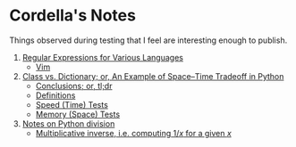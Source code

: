 Cordella's Notes
================

Things observed during testing that I feel are interesting enough to publish.

1. [Regular Expressions for Various Languages][Gen:REGEX]
    * [Vim][Gen:REGEX:VIM]
2. [Class vs. Dictionary; or, An Example of Space–Time Tradeoff in Python][Py:CvD]
    * [Conclusions; or, tl;dr][Py:CvD:TLDR]
    * [Definitions][Py:CvD:DEFS]
    * [Speed (Time) Tests][Py:CvD:SPDT]
    * [Memory (Space) Tests][Py:CvD:MEMT]
3. [Notes on Python division][Py:DIV]
    * [Multiplicative inverse, i.e. computing 1/*x* for a given *x*][Py:DIV:INV]

[Gen:REGEX]: https://github.com/cordella/notes/blob/master/Regex.md#regular-expressions-for-various-languages
[Gen:REGEX:VIM]: https://github.com/cordella/notes/blob/master/Regex.md#vim

[Py:CvD]: https://github.com/cordella/notes/blob/master/ClassVsDictionary_gist-2861038.md#class-vs-dictionary-or-an-example-of-space%E2%80%93time-tradeoff-in-python
[Py:CvD:TLDR]: https://github.com/cordella/notes/blob/master/ClassVsDictionary_gist-2861038.md#conclusions-or-tldr
[Py:CvD:DEFS]: https://github.com/cordella/notes/blob/master/ClassVsDictionary_gist-2861038.md#definitions
[Py:CvD:SPDT]: https://github.com/cordella/notes/blob/master/ClassVsDictionary_gist-2861038.md#speed-time-tests
[Py:CvD:MEMT]: https://github.com/cordella/notes/blob/master/ClassVsDictionary_gist-2861038.md#memory-space-tests

[Py:DIV]: https://github.com/cordella/notes/blob/master/PythonDivision.md#notes-on-python-division
[Py:DIV:INV]: https://github.com/cordella/notes/blob/master/PythonDivision.md#multiplicative-inverse-ie-computing-1x-for-a-given-x
